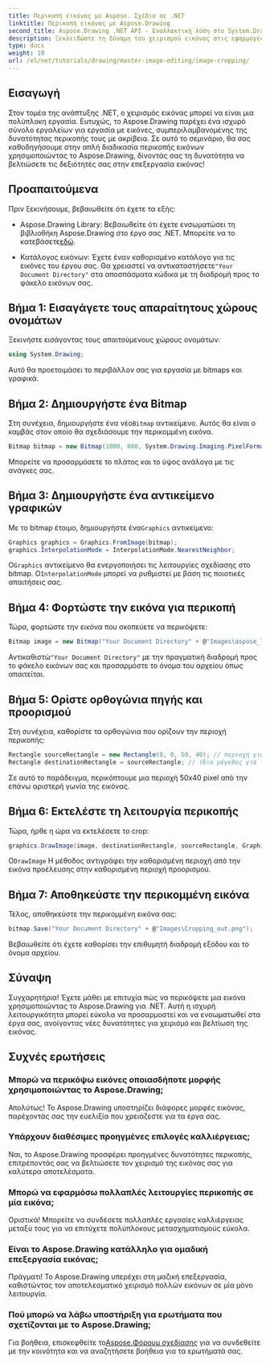 ```yaml
---
title: Περικοπή εικόνας με Aspose. Σχέδιο σε .NET
linktitle: Περικοπή εικόνας με Aspose.Drawing
second_title: Aspose.Drawing .NET API - Εναλλακτική λύση στο System.Drawing.Common
description: Ξεκλειδώστε τη δύναμη του χειρισμού εικόνας στις εφαρμογές σας .NET με τον αναλυτικό οδηγό μας για την περικοπή εικόνων χρησιμοποιώντας το Aspose.Drawing. Αυτό το σεμινάριο καλύπτει όλα όσα πρέπει να γνωρίζετε, από τη δημιουργία ενός Bitmap έως την αποθήκευση της τελικής περικομμένης εικόνας.
type: docs
weight: 10
url: /el/net/tutorials/drawing/master-image-editing/image-cropping/
---
```

## Εισαγωγή

Στον τομέα της ανάπτυξης .NET, ο χειρισμός εικόνας μπορεί να είναι μια πολύπλοκη εργασία. Ευτυχώς, το Aspose.Drawing παρέχει ένα ισχυρό σύνολο εργαλείων για εργασία με εικόνες, συμπεριλαμβανομένης της δυνατότητας περικοπής τους με ακρίβεια. Σε αυτό το σεμινάριο, θα σας καθοδηγήσουμε στην απλή διαδικασία περικοπής εικόνων χρησιμοποιώντας το Aspose.Drawing, δίνοντάς σας τη δυνατότητα να βελτιώσετε τις δεξιότητές σας στην επεξεργασία εικόνας!

## Προαπαιτούμενα

Πριν ξεκινήσουμε, βεβαιωθείτε ότι έχετε τα εξής:

- Aspose.Drawing Library: Βεβαιωθείτε ότι έχετε ενσωματώσει τη βιβλιοθήκη Aspose.Drawing στο έργο σας .NET. Μπορείτε να το κατεβάσετε[εδώ](https://releases.aspose.com/drawing/net/).
  
-  Κατάλογος εικόνων: Έχετε έναν καθορισμένο κατάλογο για τις εικόνες του έργου σας. Θα χρειαστεί να αντικαταστήσετε`"Your Document Directory"` στα αποσπάσματα κώδικα με τη διαδρομή προς το φάκελο εικόνων σας.

## Βήμα 1: Εισαγάγετε τους απαραίτητους χώρους ονομάτων

Ξεκινήστε εισάγοντας τους απαιτούμενους χώρους ονομάτων:

```csharp
using System.Drawing;
```

Αυτό θα προετοιμάσει το περιβάλλον σας για εργασία με bitmaps και γραφικά.

## Βήμα 2: Δημιουργήστε ένα Bitmap

 Στη συνέχεια, δημιουργήστε ένα νέο`Bitmap` αντικείμενο. Αυτός θα είναι ο καμβάς στον οποίο θα σχεδιάσουμε την περικομμένη εικόνα.

```csharp
Bitmap bitmap = new Bitmap(1000, 800, System.Drawing.Imaging.PixelFormat.Format32bppPArgb);
```

Μπορείτε να προσαρμόσετε το πλάτος και το ύψος ανάλογα με τις ανάγκες σας.

## Βήμα 3: Δημιουργήστε ένα αντικείμενο γραφικών

 Με το bitmap έτοιμο, δημιουργήστε ένα`Graphics` αντικείμενο:

```csharp
Graphics graphics = Graphics.FromImage(bitmap);
graphics.InterpolationMode = InterpolationMode.NearestNeighbor;
```

 Ο`Graphics` αντικείμενο θα ενεργοποιήσει τις λειτουργίες σχεδίασης στο bitmap. Ο`InterpolationMode` μπορεί να ρυθμιστεί με βάση τις ποιοτικές απαιτήσεις σας.

## Βήμα 4: Φορτώστε την εικόνα για περικοπή

Τώρα, φορτώστε την εικόνα που σκοπεύετε να περικόψετε:

```csharp
Bitmap image = new Bitmap("Your Document Directory" + @"Images\aspose_logo.png");
```

 Αντικαθιστώ`"Your Document Directory"` με την πραγματική διαδρομή προς το φάκελο εικόνων σας και προσαρμόστε το όνομα του αρχείου όπως απαιτείται.

## Βήμα 5: Ορίστε ορθογώνια πηγής και προορισμού

Στη συνέχεια, καθορίστε τα ορθογώνια που ορίζουν την περιοχή περικοπής:

```csharp
Rectangle sourceRectangle = new Rectangle(0, 0, 50, 40); // περιοχή για καλλιέργεια
Rectangle destinationRectangle = sourceRectangle; // ίδιο μέγεθος για τον προορισμό
```

Σε αυτό το παράδειγμα, περικόπτουμε μια περιοχή 50x40 pixel από την επάνω αριστερή γωνία της εικόνας.

## Βήμα 6: Εκτελέστε τη λειτουργία περικοπής

Τώρα, ήρθε η ώρα να εκτελέσετε το crop:

```csharp
graphics.DrawImage(image, destinationRectangle, sourceRectangle, GraphicsUnit.Pixel);
```

 Ο`DrawImage` Η μέθοδος αντιγράφει την καθορισμένη περιοχή από την εικόνα προέλευσης στην καθορισμένη περιοχή προορισμού.

## Βήμα 7: Αποθηκεύστε την περικομμένη εικόνα

Τέλος, αποθηκεύστε την περικομμένη εικόνα σας:

```csharp
bitmap.Save("Your Document Directory" + @"Images\Cropping_out.png");
```

Βεβαιωθείτε ότι έχετε καθορίσει την επιθυμητή διαδρομή εξόδου και το όνομα αρχείου.

## Σύναψη

Συγχαρητήρια! Έχετε μάθει με επιτυχία πώς να περικόψετε μια εικόνα χρησιμοποιώντας το Aspose.Drawing για .NET. Αυτή η ισχυρή λειτουργικότητα μπορεί εύκολα να προσαρμοστεί και να ενσωματωθεί στα έργα σας, ανοίγοντας νέες δυνατότητες για χειρισμό και βελτίωση της εικόνας.

## Συχνές ερωτήσεις

### Μπορώ να περικόψω εικόνες οποιασδήποτε μορφής χρησιμοποιώντας το Aspose.Drawing;

Απολύτως! Το Aspose.Drawing υποστηρίζει διάφορες μορφές εικόνας, παρέχοντάς σας την ευελιξία που χρειάζεστε για τα έργα σας.

### Υπάρχουν διαθέσιμες προηγμένες επιλογές καλλιέργειας;

Ναι, το Aspose.Drawing προσφέρει προηγμένες δυνατότητες περικοπής, επιτρέποντάς σας να βελτιώσετε τον χειρισμό της εικόνας σας για καλύτερα αποτελέσματα.

### Μπορώ να εφαρμόσω πολλαπλές λειτουργίες περικοπής σε μία εικόνα;

Οριστικά! Μπορείτε να συνδέσετε πολλαπλές εργασίες καλλιέργειας μεταξύ τους για να επιτύχετε πολύπλοκους μετασχηματισμούς εύκολα.

### Είναι το Aspose.Drawing κατάλληλο για ομαδική επεξεργασία εικόνας;

Πράγματι! Το Aspose.Drawing υπερέχει στη μαζική επεξεργασία, καθιστώντας τον αποτελεσματικό χειρισμό πολλών εικόνων σε μία μόνο λειτουργία.

### Πού μπορώ να λάβω υποστήριξη για ερωτήματα που σχετίζονται με το Aspose.Drawing;

Για βοήθεια, επισκεφθείτε το[Aspose.Φόρουμ σχεδίασης](https://forum.aspose.com/c/diagram/17) για να συνδεθείτε με την κοινότητα και να αναζητήσετε βοήθεια για τα ερωτήματά σας.